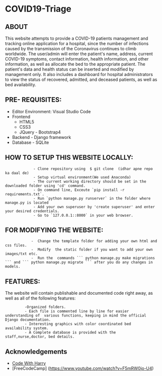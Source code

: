 # COVID19-Triage



## ABOUT
This website attempts to provide a COVID-19 patients management and tracking online application for a hospital, since the number of infections caused by the transmission of the Coronavirus continues to climb worldwide. 
The user/admin will enter the patient's name, address, current COVID-19 symptoms, contact information, health information, and other information, as well as allocate the bed to the appropriate patient.
The patient's data and health status can be inserted and modified by management only. It also includes a dashboard for hospital administrators to view the status of recovered, admitted, and deceased patients, as well as bed availability.

## PRE- REQUISITES:
- Editor Environment: Visual Studio Code
- Frontend
	- HTML5
	- CSS3
	- JQuery
                    - Bootstrap4
- Backend
                    - Django framework
- Database
                    - SQLite



## HOW TO SETUP THIS WEBSITE LOCALLY:

                 - Clone repository using  $ git clone  (idhar apne repo ka daal de)
                 - Setup virtual environment(We used Anaconda)
                 - The current working directory should be set in the downloaded folder using 'cd' command.
                 - On command line, Exceute `pip install -r requirements.txt`.
                 - Run `python manage.py runserver` in the folder where manage.py is located
                 - Add your own superuser by 'create superuser' and enter your desired credentials.
                 - Go to `127.0.0.1::8000` in your web browser.
                 

## FOR MODIFYING THE WEBSITE:
                -  Change the template folder for adding your own html and css files.
                -  Modify  the static folder if you want to add your own images/txt etc.
                -  Run the  commands ``` python manage.py make migrations ``` and ``` python manage.py migrate ``` after you do any changes in models.
  
 


 
## FEATURES:
 
The website will contain publishable and documented code right away, as well as all of the following features:

             -Organized folders.
             - Each file is commented line by line for easier understanding of  various functions, keeping in mind the official Django documentation.
             - Interesting graphics with color coordinated bed availability system.
             - A Complete database is provided with the staff,nurse,doctor, bed details.
 

## Acknowledgements

* [Code With Harry](https://www.youtube.com/playlist?list=PLu0W_9lII9agiCUZYRsvtGTXdxkzPyItg)
* [FreeCodeCamp] (https://www.youtube.com/watch?v=F5mRW0jo-U4)
